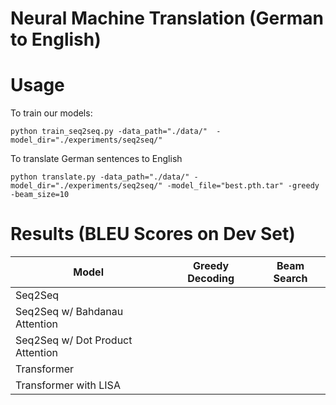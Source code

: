 # Neural Machine Translation (German to English)

# Usage
To train our models:

```
python train_seq2seq.py -data_path="./data/"  -model_dir="./experiments/seq2seq/"
```

To translate German sentences to English
```
python translate.py -data_path="./data/" -model_dir="./experiments/seq2seq/" -model_file="best.pth.tar" -greedy -beam_size=10
```

# Results (BLEU Scores on Dev Set)

| Model                            	| Greedy Decoding 	| Beam Search  	|
|----------------------------------	|-----------------	|--------------	|
| Seq2Seq                          	|                 	|              	|
| Seq2Seq w/ Bahdanau Attention    	|                 	|              	|
| Seq2Seq w/ Dot Product Attention 	|                 	|              	|
| Transformer 	                    |                 	|              	|
| Transformer with LISA             |                   |               |
